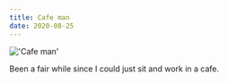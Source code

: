 ```yaml
---
title: Cafe man
date: 2020-08-25
---
```


!['Cafe man'](/Cafeman.jpeg)

Been a fair while since I could just sit and work in a cafe.